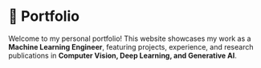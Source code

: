 # 🚀 Portfolio

Welcome to my personal portfolio! This website showcases my work as a **Machine Learning Engineer**, featuring projects, experience, and research publications in **Computer Vision, Deep Learning, and Generative AI**.

